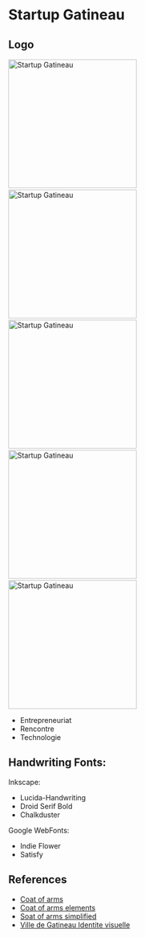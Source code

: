# Startup Gatineau

## Logo

<img src="https://raw.github.com/daneroo/StartupGatineau-logo/master/blason3.png"  width="256" alt="Startup Gatineau">
&nbsp;&nbsp;&nbsp;
<img src="https://raw.github.com/daneroo/StartupGatineau-logo/master/blason2.png"  width="256" alt="Startup Gatineau">
&nbsp;&nbsp;&nbsp;
<img src="https://raw.github.com/daneroo/StartupGatineau-logo/master/blason1.png"  width="256" alt="Startup Gatineau">
&nbsp;&nbsp;&nbsp;
<img src="https://raw.github.com/daneroo/StartupGatineau-logo/master/ebauche2.png"  width="256" alt="Startup Gatineau">
&nbsp;&nbsp;&nbsp;
<img src="https://raw.github.com/daneroo/StartupGatineau-logo/master/ebauche1.png"  width="256" alt="Startup Gatineau">
<br>

* Entrepreneuriat
* Rencontre
* Technologie

## Handwriting Fonts: 

Inkscape:

* Lucida-Handwriting
* Droid Serif Bold
* Chalkduster

Google WebFonts:

* Indie Flower
* Satisfy

## References

* [Coat of arms](http://commons.wikimedia.org/wiki/Category:SVG_coats_of_arms)
* [Coat of arms elements](http://commons.wikimedia.org/wiki/Category:SVG_coat_of_arms_elements)
* [Soat of arms simplified](http://commons.wikimedia.org/wiki/Category:SVG_simplified_Coats_of_Arms)
* [Ville de Gatineau Identite visuelle](http://www.gatineau.ca/docs/la_ville/identite_visuelle/guide_normes_graphiques.pdf)